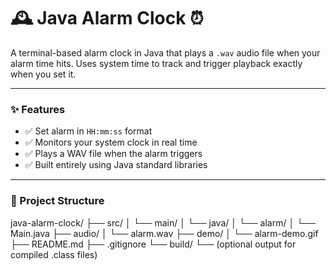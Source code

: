 # 🕰️ Java Alarm Clock ⏰

A terminal-based alarm clock in Java that plays a `.wav` audio file when your alarm time hits. Uses system time to track and trigger playback exactly when you set it.

---



### ✨ Features

- ✅ Set alarm in `HH:mm:ss` format
- ✅ Monitors your system clock in real time
- ✅ Plays a WAV file when the alarm triggers
- ✅ Built entirely using Java standard libraries

---

### 📁 Project Structure
java-alarm-clock/
├── src/
│   └── main/
│       └── java/
│           └── alarm/
│               └── Main.java
├── audio/
│   └── alarm.wav
├── demo/
│   └── alarm-demo.gif
├── README.md
├── .gitignore
└── build/
    └── (optional output for compiled .class files)
